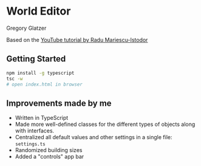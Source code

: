 # World Editor

Gregory Glatzer

Based on the [YouTube tutorial by Radu Mariescu-Istodor](https://www.youtube.com/watch?v=5iHejdqYIa8&t=10233s)

## Getting Started

```bash
npm install -g typescript
tsc -w
# open index.html in browser
```

## Improvements made by me

-   Written in TypeScript
-   Made more well-defined classes for the different types of objects along with interfaces.
-   Centralized all default values and other settings in a single file: `settings.ts`
-   Randomized building sizes
-   Added a "controls" app bar
